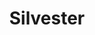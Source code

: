 ---
artist: 'Andre Bratten'
title: Silvester
apple_link: 'https://music.apple.com/us/album/silvester/1515389473'
link: ""
content: ""
new_image: ../assets/FFWD/Bratten.jpg
published_date: '2020-07-26T01:41:32.000Z'
---